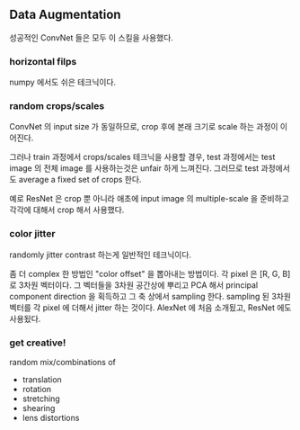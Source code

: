 ## Data Augmentation
성공적인 ConvNet 들은 모두 이 스킬을 사용했다.
### horizontal filps
numpy 에서도 쉬은 테크닉이다.
### random crops/scales
ConvNet 의 input size 가 동일하므로, crop 후에 본래 크기로 scale 하는 과정이 이어진다.

그러나 train 과정에서 crops/scales 테크닉을 사용할 경우, test 과정에서는 test image 의 전체 image 를 사용하는것은 unfair 하게 느껴진다. 그러므로 test 과정에서도 average a fixed set of crops 한다. 

예로 ResNet 은 crop 뿐 아니라 애초에 input image 의 multiple-scale 을 준비하고 각각에 대해서 crop 해서 사용했다.
### color jitter
randomly jitter contrast 하는게 일반적인 테크닉이다. 

좀 더 complex 한 방법인 "color offset" 을 뽑아내는 방법이다. 각 pixel 은 [R, G, B] 로 3차원 벡터이다. 그 벡터들을 3차원 공간상에 뿌리고 PCA 해서 principal component direction 을 획득하고 그 축 상에서 sampling 한다. sampling 된 3차원 벡터를 각 pixel 에 더해서 jitter 하는 것이다. AlexNet 에 처음 소개됬고, ResNet 에도 사용됬다.
### get creative!
random mix/combinations of
- translation
- rotation
- stretching
- shearing
- lens distortions